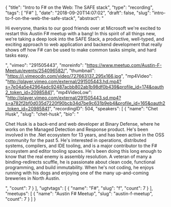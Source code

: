 {
  "title": "Intro to F# on the Web: The SAFE stack",
  "type": "recording",
  "tags": [
    "F#"
  ],
  "date": "2018-09-20T14:07:02",
  "draft": false,
  "slug": "intro-to-f-on-the-web-the-safe-stack",
  "abstract": "<p>Hi everyone, thanks to our good friends over at Microsoft we're excited to restart this Austin F# meetup with a bang! In this spirit of all things new, we're taking a deep look into the SAFE Stack, a productive, well-typed, and exciting approach to web application and backend development that really shows off how F# can be used to make common tasks simple, and hard tasks easy.</p>",
  "vimeo": "291505443",
  "moreinfo": "https://www.meetup.com/Austin-F-Meetup/events/254096582/",
  "thumbnail": "https://i.vimeocdn.com/video/727663137_295x166.jpg",
  "mp4Video": "http://player.vimeo.com/external/291505443.hd.mp4?s=7e04a5e42964adc92487acbb802ab1b98df0b439&profile_id=174&oauth2_token_id=20985841",
  "mp4VideoLow": "http://player.vimeo.com/external/291505443.sd.mp4?s=a782f2bf0d035d7220f90bcb34d7be9c631b9eb4&profile_id=165&oauth2_token_id=20985841",
  "recordingID": 504,
  "speakers": [
    {
      "name": "Chet Husk",
      "slug": "chet-husk",
      "bio": "<p>Chet Husk is a back-end and web developer at Binary Defense, where he works on the Managed Detection and Response product. He's been involved in the .Net ecosystem for 13 years, and has been active in the OSS community for the past 5. He's interested in operations, distributed systems, compilers, and IDE tooling, and is a major contributor to the F# ecosystem and editor tooling spaces. He's been doing this long enough to know that the real enemy is assembly resolution. A veteran of many a binding-redirects scuffle, he is passionate about clean code, functional programming, and build immutability. When he's not coding, he enjoys running with his dogs and enjoying one of the many up-and-coming breweries in North Austin.</p>",
      "count": 7
    }
  ],
  "ugtvtags": [
    {
      "name": "F#",
      "slug": "f",
      "count": 7
    }
  ],
  "meetups": [
    {
      "name": "Austin F# Meetup",
      "slug": "austin-f-meetup",
      "count": 7
    }
  ]
}